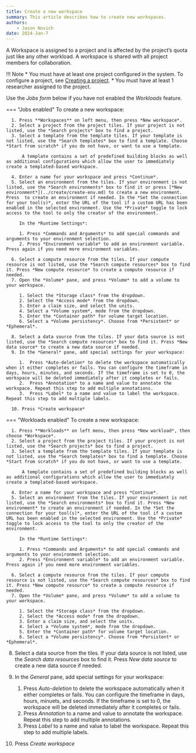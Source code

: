 ```yaml
---
title: Create a new workspace
summary: This article describes how to create new workspaces.
authors:
    - Jason Novich
date: 2024-Jan-7
---
```


A Workspace is assigned to a project and is affected by the project’s quota just like any other workload. A workspace is shared with all project members for collaboration.

!!! Note
      * You must have at least one project configured in the system. To configure a project, see [Creating a project](../../../../admin/admin-ui-setup/project-setup.md#create-a-project).
      * You must have at least 1 researcher assigned to the project.

Use the *Jobs form* below if you have not enabled the *Workloads* feature.

=== "Jobs enabled"
    To create a new workspace:

      1. Press **Workspaces** on left menu, then press *New workspace*.
      2. Select a project from the project tiles. If your project is not listed, use the *Search projects* box to find a project.
      3. Select a template from the template tiles. If your template is not listed, use the *Search templates* box to find a template. Choose *Start from scratch* if you do not have, or want to use a template.

          A template contains a set of predefined building blocks as well as additional configurations which allow the user to immediately create a templated-based workspace.

      4. Enter a name for your workspace and press *Continue*.
      5. Select an environment from the tiles. If your environment is not listed, use the *Search environments* box to find it or press [*New environment*](../create/create-env.md) to create a new environment. Press  to create an environment if needed. In the *Set the connection for your tool(s)*, enter the URL of the tool if a custom URL has been enabled in the selected environment. Use the *Private* toggle to lock access to the tool to only the creator of the environment.
 
         In the *Runtime Settings*:

         1. Press *Commands and Arguments* to add special commands and arguments to your environment selection.
         2. Press *Environment variable* to add an environment variable. Press again if you need more environment variables.

      6. Select a compute resource from the tiles. If your compute resource is not listed, use the *Search compute resources* box to find it. Press *New compute resource* to create a compute resource if needed.
      7. Open the *Volume* pane, and press *Volume* to add a volume to your workspace.

         1. Select the *Storage class* from the dropdown.
         2. Select the *Access mode* from the dropdown.
         3. Enter a claim size, and select the units.
         4. Select a *Volume system*, mode from the dropdown.
         5. Enter the *Container path* for volume target location.
         6. Select a *Volume persistency*. Choose from *Persistent* or *Ephemeral*.

      8. Select a data source from the tiles. If your data source is not listed, use the *Search compute resources* box to find it. Press *New data source* to create a new data source if needed.
      9. In the *General* pane, add special settings for your workspace:
    
         1.  Press *Auto-deletion* to delete the workspace automatically when it either completes or fails. You can configure the timeframe in days, hours, minutes, and seconds. If the timeframe is set to 0, the workspace will be deleted immediately after it completes or fails.
         2.  Press *Annotation* to a name and value to annotate the workspace. Repeat this step to add multiple annotations.
         3.  Press *Label* to a name and value to label the workspace. Repeat this step to add multiple labels.
    
      10. Press *Create workspace*

=== "Workloads enabled"
    To create a new workspace:

      1. Press **Workloads** on left menu, then press *New workload*, then choose *Workspace*.
      2. Select a project from the project tiles. If your project is not listed, use the *Search projects* box to find a project.
      3. Select a template from the template tiles. If your template is not listed, use the *Search templates* box to find a template. Choose *Start from scratch* if you do not have, or want to use a template.

          A template contains a set of predefined building blocks as well as additional configurations which allow the user to immediately create a templated-based workspace.

      4. Enter a name for your workspace and press *Continue*.
      5. Select an environment from the tiles. If your environment is not listed, use the *Search environments* box to find it. Press *New environment* to create an environment if needed. In the *Set the connection for your tool(s)*, enter the URL of the tool if a custom URL has been enabled in the selected environment. Use the *Private* toggle to lock access to the tool to only the creator of the environment.
 
         In the *Runtime Settings*:

         1. Press *Commands and Arguments* to add special commands and arguments to your environment selection.
         2. Press *Environment variable* to add an environment variable. Press again if you need more environment variables.

      6. Select a compute resource from the tiles. If your compute resource is not listed, use the *Search compute resources* box to find it. Press *New compute resource* to create a compute resource if needed.
      7. Open the *Volume* pane, and press *Volume* to add a volume to your workspace.

         1. Select the *Storage class* from the dropdown.
         2. Select the *Access mode* from the dropdown.
         3. Enter a claim size, and select the units.
         4. Select a *Volume system*, mode from the dropdown.
         5. Enter the *Container path* for volume target location.
         6. Select a *Volume persistency*. Choose from *Persistent* or *Ephemeral*.

8. Select a data source from the tiles. If your data source is not listed, use the *Search data resources* box to find it. Press *New data source* to create a new data source if needed.
9. In the *General* pane, add special settings for your workspace:

      1. Press *Auto-deletion* to delete the workspace automatically when it either completes or fails. You can configure the timeframe in days, hours, minuets, and seconds. If the timeframe is set to 0, the workspace will be deleted immediately after it completes or fails.
      2. Press *Annotation* to a name and value to annotate the workspace. Repeat this step to add multiple annotations.
      3. Press *Label* to a name and value to label the workspace. Repeat this step to add multiple labels.

10. Press *Create workspace*

